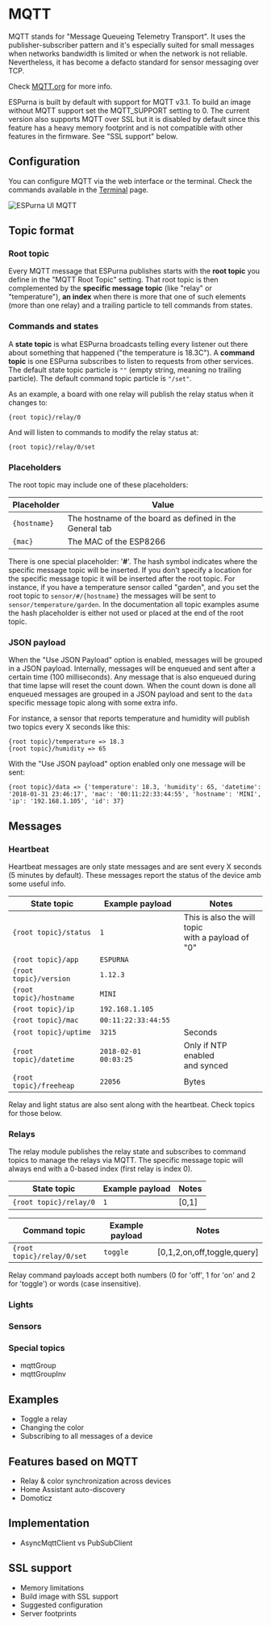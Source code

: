 # MQTT

MQTT stands for "Message Queueing Telemetry Transport". It uses the publisher-subscriber pattern and it's especially suited for small messages when networks bandwidth is limited or when the network is not reliable. Nevertheless, it has become a defacto standard for sensor messaging over TCP.

Check [MQTT.org](http://mqtt.org/) for more info.

ESPurna is built by default with support for MQTT v3.1. To build an image without MQTT support set the MQTT_SUPPORT setting to 0. The current version also supports MQTT over SSL but it is disabled by default since this feature has a heavy memory footprint and is not compatible with other features in the firmware. See "SSL support" below.

## Configuration

You can configure MQTT via the web interface or the terminal. Check the commands available in the [Terminal](Terminal) page.

![ESPurna UI MQTT](images/ui/espurna-ui-mqtt.png)

## Topic format

### Root topic

Every MQTT message that ESPurna publishes starts with the **root topic** you define in the "MQTT Root Topic" setting. That root topic is then complemented by the **specific message topic** (like "relay" or "temperature"), **an index** when there is more that one of such elements (more than one relay) and a trailing particle to tell commands from states.

### Commands and states

A **state topic** is what ESPurna broadcasts telling every listener out there about something that happened ("the temperature is 18.3C"). A **command topic** is one ESPurna subscribes to listen to requests from other services. The default state topic particle is `""` (empty string, meaning no trailing particle). The default command topic particle is `"/set"`.

As an example, a board with one relay will publish the relay status when it changes to:

`{root topic}/relay/0`

And will listen to commands to modify the relay status at:

`{root topic}/relay/0/set`

### Placeholders

The root topic may include one of these placeholders:

| Placeholder | Value | 
|--- | --- |  
| `{hostname}` | The hostname of the board as defined in the General tab | 
| `{mac}` | The MAC of the ESP8266 | 

There is one special placeholder: '**#**'. The hash symbol indicates where the specific message topic will be inserted. If you don't specify a location for the specific message topic it will be inserted after the root topic. For instance, if you have a temperature sensor called "garden", and you set the root topic to `sensor/#/{hostname}` the messages will be sent to `sensor/temperature/garden`. In the documentation all topic examples asume the hash placeholder is either not used or placed at the end of the root topic.

### JSON payload

When the "Use JSON Payload" option is enabled, messages will be grouped in a JSON payload. Internally, messages will be enqueued and sent after a certain time (100 milliseconds). Any message that is also enqueued during that time lapse will reset the count down. When the count down is done all enqueued messages are grouped in a JSON payload and sent to the `data` specific message topic along with some extra info.

For instance, a sensor that reports temperature and humidity will publish two topics every X seconds like this:

```
{root topic}/temperature => 18.3
{root topic}/humidity => 65
```

With the "Use JSON payload" option enabled only one message will be sent:

```
{root topic}/data => {'temperature': 18.3, 'humidity': 65, 'datetime': '2018-01-31 23:46:17', 'mac': '00:11:22:33:44:55', 'hostname': 'MINI', 'ip': '192.168.1.105', 'id': 37}
```

## Messages

### Heartbeat

Heartbeat messages are only state messages and are sent every X seconds (5 minutes by default). These messages report the status of the device amb some useful info.

| State topic | Example payload | Notes |
| --- | --- |  --- |
| `{root topic}/status` | `1` | This is also the will topic<br />with a payload of "0" |
| `{root topic}/app` | `ESPURNA` | |
| `{root topic}/version` | `1.12.3` | |
| `{root topic}/hostname` | `MINI` | |
| `{root topic}/ip` | `192.168.1.105` | |
| `{root topic}/mac` | `00:11:22:33:44:55` | |
| `{root topic}/uptime` | `3215` | Seconds |
| `{root topic}/datetime` | `2018-02-01 00:03:25` | Only if NTP enabled<br />and synced |
| `{root topic}/freeheap` | `22056` | Bytes |

Relay and light status are also sent along with the heartbeat. Check topics for those below.

### Relays

The relay module publishes the relay state and subscribes to command topics to manage the relays via MQTT. The specific message topic will always end with a 0-based index (first relay is index 0).

| State topic | Example payload | Notes |
| --- | --- | --- |
| `{root topic}/relay/0` | `1` | [0,1] |

| Command topic | Example payload | Notes |
| --- | --- |  --- |
| `{root topic}/relay/0/set` | `toggle` | [0,1,2,on,off,toggle,query] |

Relay command payloads accept both numbers (0 for 'off', 1 for 'on' and 2 for 'toggle') or words (case insensitive).

### Lights
### Sensors
### Special topics

* mqttGroup
* mqttGroupInv

## Examples

* Toggle a relay
* Changing the color
* Subscribing to all messages of a device

## Features based on MQTT

* Relay & color synchronization across devices
* Home Assistant auto-discovery
* Domoticz

## Implementation

* AsyncMqttClient vs PubSubClient

## SSL support

* Memory limitations
* Build image with SSL support
* Suggested configuration
* Server footprints

